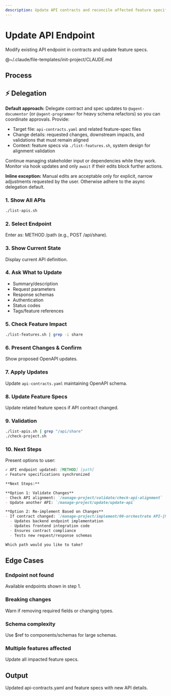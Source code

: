 ```yaml
---
description: Update API contracts and reconcile affected feature specifications
---
```


# Update API Endpoint

Modify existing API endpoint in contracts and update feature specs.

@~/.claude/file-templates/init-project/CLAUDE.md

## Process

## ⚡ Delegation

**Default approach:** Delegate contract and spec updates to `@agent-documentor` (or `@agent-programmer` for heavy schema refactors) so you can coordinate approvals. Provide:
- Target file: `api-contracts.yaml` and related feature-spec files
- Change details: requested changes, downstream impacts, and validations that must remain aligned
- Context: feature specs via `./list-features.sh`, system design for alignment validation

Continue managing stakeholder input or dependencies while they work. Monitor via hook updates and only `await` if their edits block further actions.

**Inline exception:** Manual edits are acceptable only for explicit, narrow adjustments requested by the user. Otherwise adhere to the async delegation default.

### 1. Show All APIs
```bash
./list-apis.sh
```

### 2. Select Endpoint
Enter as: METHOD /path (e.g., POST /api/share).

### 3. Show Current State
Display current API definition.

### 4. Ask What to Update
- Summary/description
- Request parameters
- Response schemas
- Authentication
- Status codes
- Tags/feature references

### 5. Check Feature Impact
```bash
./list-features.sh | grep -i share
```

### 6. Present Changes & Confirm
Show proposed OpenAPI updates.

### 7. Apply Updates
Update `api-contracts.yaml` maintaining OpenAPI schema.

### 8. Update Feature Specs
Update related feature specs if API contract changed.

### 9. Validation
```bash
./list-apis.sh | grep "/api/share"
./check-project.sh
```

### 10. Next Steps

Present options to user:

```markdown
✓ API endpoint updated: [METHOD] [path]
✓ Feature specifications synchronized

**Next Steps:**

**Option 1: Validate Changes**
- Check API alignment: `/manage-project/validate/check-api-alignment`
- Update another API: `/manage-project/update/update-api`

**Option 2: Re-implement Based on Changes**
- If contract changed: `/manage-project/implement/00-orchestrate API-[METHOD]-[path]`
  - Updates backend endpoint implementation
  - Updates frontend integration code
  - Ensures contract compliance
  - Tests new request/response schemas

Which path would you like to take?
```

## Edge Cases

### Endpoint not found
Available endpoints shown in step 1.

### Breaking changes
Warn if removing required fields or changing types.

### Schema complexity
Use $ref to components/schemas for large schemas.

### Multiple features affected
Update all impacted feature specs.

## Output
Updated api-contracts.yaml and feature specs with new API details.
